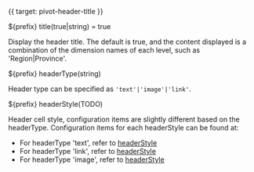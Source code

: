 {{ target: pivot-header-title }}

${prefix} title(true|string) = true

Display the header title. The default is true, and the content displayed is a combination of the dimension names of each level, such as 'Region|Province'.

${prefix} headerType(string)

Header type can be specified as `'text'|'image'|'link'`.

${prefix} headerStyle(TODO)

Header cell style, configuration items are slightly different based on the headerType. Configuration items for each headerStyle can be found at:

- For headerType 'text', refer to [headerStyle](/options/PivotTable-columns-text#headerStyle.bgColor)
- For headerType 'link', refer to [headerStyle](/options/PivotTable-columns-link#headerStyle.bgColor)
- For headerType 'image', refer to [headerStyle](/options/PivotTable-columns-image#headerStyle.bgColor)